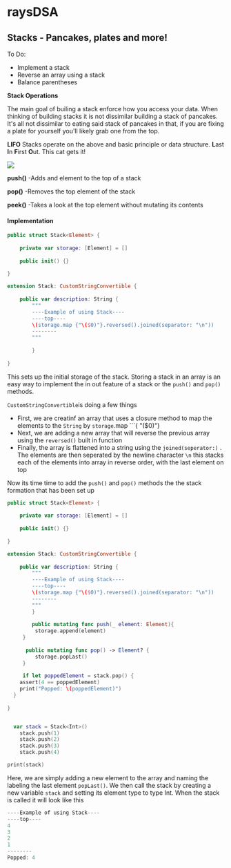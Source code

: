 # raysDSA

## Stacks - Pancakes, plates and more!

To Do: 
- Implement a stack 
- Reverse an array using a stack 
- Balance parentheses 

**Stack Operations**

The main goal of builing a stack enforce how you access your data. When thinking of building stacks it is not dissimilar building a stack of pancakes. It's all not dissimilar to eating said stack of pancakes in that, if you are fixing a plate for yourself you'll likely grab one from the top.

**LIFO**
Stacks operate on the above and basic principle or data structure. **L**ast **I**n **F**irst **O**ut. This cat gets it!

![](https://media.giphy.com/media/NEelVYGngdrqg/giphy.gif)

 **push()**
  -Adds and element to the top of a stack

 **pop()**
  -Removes the top element of the stack

 **peek()**
  -Takes a look at the top element without mutating its contents

#### Implementation

```swift
public struct Stack<Element> {
    
    private var storage: [Element] = []
    
    public init() {}
          
}

extension Stack: CustomStringConvertible {
    
    public var description: String {
        """
        ----Example of using Stack----
        ----top----
        \(storage.map {"\($0)"}.reversed().joined(separator: "\n"))
        --------
        """
    
        }
   
}

```

This sets up the initial storage of the stack. Storing a stack in an array is an easy way to implement the in out feature of a stack or the ```push()``` and ```pop()``` methods.

```CustomStringConvertible```is doing a few things

- First, we are creatinf an array that uses a closure method to map the elements to the ```String``` by ```storage```.map ```{ "\($0)"}
- Next, we are adding a new array that will reverse the previous array using the ```reversed()``` built in function
- Finally, the array is flattened into a string using the ```joined(seperator:)``` . The elements are then seperated by the newline character ```\n``` this stacks each of the elements into array in reverse order, with the last element on top 

Now its time time to add the ```push()``` and ```pop()``` methods the the stack formation that has been set up

```swift
public struct Stack<Element> {
    
    private var storage: [Element] = []
    
    public init() {}
          
}

extension Stack: CustomStringConvertible {
    
    public var description: String {
        """
        ----Example of using Stack----
        ----top----
        \(storage.map {"\($0)"}.reversed().joined(separator: "\n"))
        --------
        """
        }
        
        public mutating func push(_ element: Element){
         storage.append(element)
     }
     
      public mutating func pop() -> Element? {
         storage.popLast()
     }
     
     if let poppedElement = stack.pop() {
    assert(4 == poppedElement)
    print("Popped: \(poppedElement)")
  }
   
}


  var stack = Stack<Int>()
    stack.push(1)
    stack.push(2)
    stack.push(3)
    stack.push(4)

print(stack)
```


Here, we are simply adding a new element to the array and naming the labeling the last element ```popLast()```. We then call the stack by creating a new variable ```stack``` and setting its element type to type Int. When the stack is called it will look like this

```swift
----Example of using Stack----
----top----
4
3
2
1
--------
Popped: 4
```
